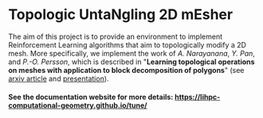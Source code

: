 # Topologic UntaNgling 2D mEsher

The aim of this project is to provide an environment to implement 
Reinforcement Learning algorithms that aim to topologically
modify a 2D mesh. More specifically, we implement the work of 
*A. Narayanana*, *Y. Pan*, and *P.-O. Persson*, which is described 
in "**Learning topological operations on meshes with application to 
block decomposition of polygons**" (see [arxiv article](https://arxiv.org/pdf/2309.06484.pdf)
and [presentation](http://tetrahedronvii.cimne.com/slides/Persson.pdf)).

#### See the documentation website for more details: https://lihpc-computational-geometry.github.io/tune/
